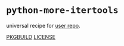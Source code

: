 # `python-more-itertools`

universal recipe for [user repo](../themartiancompany/ur).

[PKGBUILD](PKGBUILD)
[LICENSE](COPYING)

